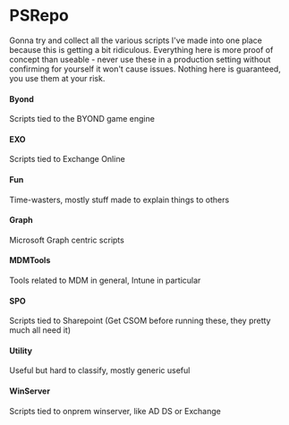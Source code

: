 # PSRepo #
Gonna try and collect all the various scripts I've made into one place because this is getting a bit ridiculous. Everything here is more proof of concept than useable - never use these in a production setting without confirming for yourself it won't cause issues. Nothing here is guaranteed, you use them at your risk.

#### Byond ###
Scripts tied to the BYOND game engine

#### EXO ###
Scripts tied to Exchange Online

#### Fun ###
Time-wasters, mostly stuff made to explain things to others

#### Graph ###
Microsoft Graph centric scripts

#### MDMTools ###
Tools related to MDM in general, Intune in particular

#### SPO ###
Scripts tied to Sharepoint (Get CSOM before running these, they pretty much all need it)

#### Utility ###
Useful but hard to classify, mostly generic useful

#### WinServer ###
Scripts tied to onprem winserver, like AD DS or Exchange
